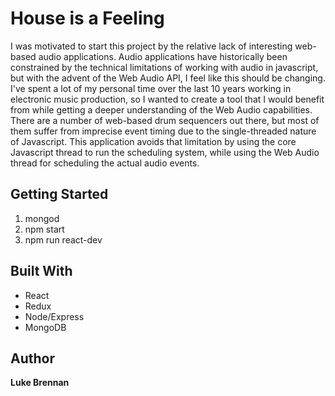 # House is a Feeling

I was motivated to start this project by the relative lack of interesting web-based audio applications. Audio applications have historically been constrained by the technical limitations of working with audio in javascript, but with the advent of the Web Audio API, I feel like this should be changing. I've spent a lot of my personal time over the last 10 years working in electronic music production, so I wanted to create a tool that I would benefit from while getting a deeper understanding of the Web Audio capabilities. There are a number of web-based drum sequencers out there, but most of them suffer from imprecise event timing due to the single-threaded nature of Javascript. This application avoids that limitation by using the core Javascript thread to run the scheduling system, while using the Web Audio thread for scheduling the actual audio events.

## Getting Started

1. mongod
2. npm start
3. npm run react-dev 

## Built With

* React
* Redux
* Node/Express
* MongoDB

## Author

**Luke Brennan**